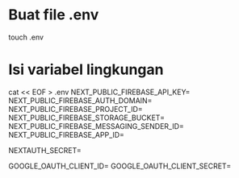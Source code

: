 # Buat file .env

touch .env

# Isi variabel lingkungan

cat << EOF > .env
NEXT_PUBLIC_FIREBASE_API_KEY=
NEXT_PUBLIC_FIREBASE_AUTH_DOMAIN=
NEXT_PUBLIC_FIREBASE_PROJECT_ID=
NEXT_PUBLIC_FIREBASE_STORAGE_BUCKET=
NEXT_PUBLIC_FIREBASE_MESSAGING_SENDER_ID=
NEXT_PUBLIC_FIREBASE_APP_ID=

NEXTAUTH_SECRET=

GOOGLE_OAUTH_CLIENT_ID=
GOOGLE_OAUTH_CLIENT_SECRET=
